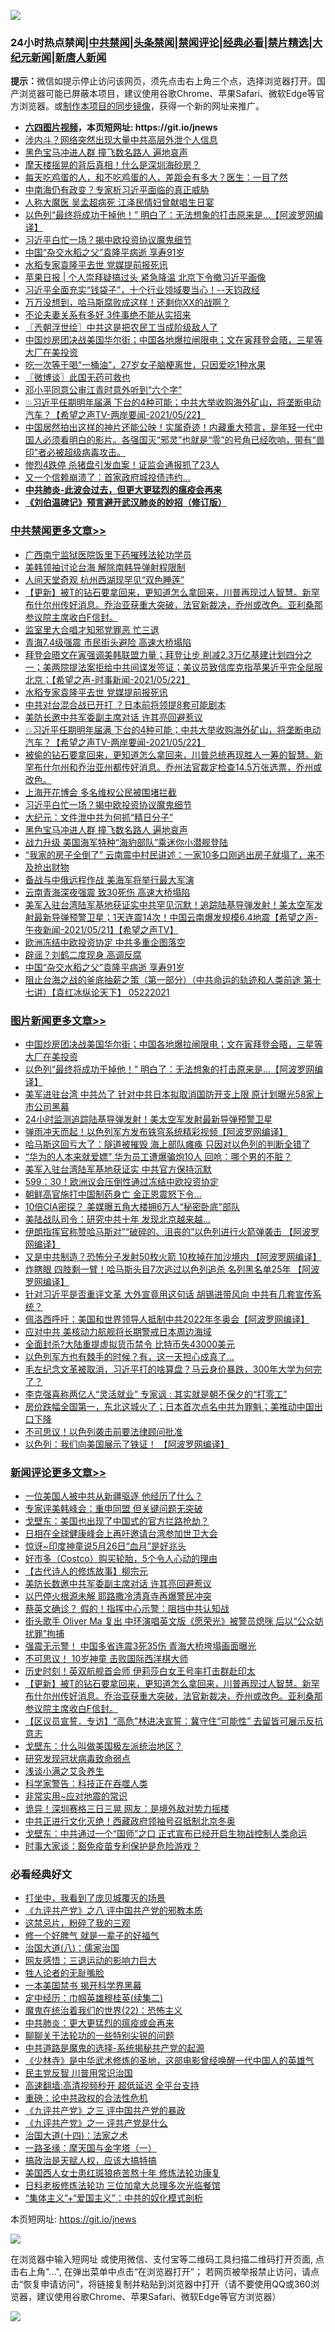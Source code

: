 ![](https://raw.githubusercontent.com/fqnews/bnews/master/64photo/fqnews-qr.jpg)

<div id="tt">
<h3>24小时热点禁闻|<a href="#%E4%B8%AD%E5%85%B1%E7%A6%81%E9%97%BB%E6%9B%B4%E5%A4%9A%E6%96%87%E7%AB%A0">中共禁闻</a>|<a href="#%E5%9B%BE%E7%89%87%E6%96%B0%E9%97%BB%E6%9B%B4%E5%A4%9A%E6%96%87%E7%AB%A0">头条禁闻</a>|<a href="#%E6%96%B0%E9%97%BB%E8%AF%84%E8%AE%BA%E6%9B%B4%E5%A4%9A%E6%96%87%E7%AB%A0">禁闻评论|<a href="#%E5%BF%85%E7%9C%8B%E7%BB%8F%E5%85%B8%E5%A5%BD%E6%96%87">经典必看|<a href="/video.md#%E7%A6%81%E7%89%87%E7%B2%BE%E9%80%89">禁片精选</a>|<a href="https://github.com/fqnews/djy/blob/master/gb/nf1351518.md#1">大纪元新闻</a>|<a href="https://github.com/fqnews/ntdtv/blob/master/gb/prog204.md#1">新唐人新闻</a></h3>
<div><b>提示：</b>微信如提示停止访问该网页，须先点击右上角三个点，选择浏览器打开。国产浏览器可能已屏蔽本项目，建议使用谷歌Chrome、苹果Safari、微软Edge等官方浏览器。或<a href="https://github.com/fqnews/bnews/blob/master/%E5%88%B6%E4%BD%9Cgit%E7%A6%81%E9%97%BB%E9%95%9C%E5%83%8F.md">制作本项目的同步镜像</a>，获得一个新的网址来推广。</div>
<ul>
<li><b><a href="http://d1.bdrive.tk/64.mp4" target="_blank">六四图片视频</a>，本页短网址: https://git.io/jnews</b></li>
<li><a href="/comments/20210522/1551654.md">涉内斗？网络突然出现大量中共高层外泄个人信息</a></li>
<li><a href="/cbnews/20210522/1551752.md">黑色宝马冲进人群 撞飞数名路人 遍地哀声</a></li>
<li><a href="/cbnews/20210522/1551596.md">摩天楼摇晃的背后真相！什么是深圳海砂房？</a></li>
<li><a href="/health/20210522/1551501.md">每天吃鸡蛋的人，和不吃鸡蛋的人，差距会有多大？医生：一目了然</a></li>
<li><a href="/cnnews/20210522/1551747.md">中南海仍有政变？专家析习近平面临的真正威胁</a></li>
<li><a href="/comments/20210522/1551767.md">人称大魔医 吴孟超病死 江泽民情妇曾献唱生日宴</a></li>
<li><a href="/topimagenews/20210522/1551696.md">以色列“最终将成功干掉他！” 明白了：无法想象的打击原来是...【阿波罗网编译】</a></li>
<li><a href="/cbnews/20210522/1551761.md">习近平白忙一场？揭中欧投资协议魔鬼细节</a></li>
<li><a href="/cbnews/20210522/1551671.md">中国“杂交水稻之父”袁隆平病逝 享寿91岁</a></li>
<li><a href="/cbnews/20210522/1551851.md">水稻专家袁隆平去世 党媒提前报死讯</a></li>
<li><a href="/baitai/20210522/1551843.md">苹果日报 &#124; 个人崇拜疑搞过头 紧急降温 北京下令撤习近平画像</a></li>
<li><a href="/bannedvideo/20210522/1551749.md">习近平全面充实“钱袋子”，十个行业领域要当心！--天钧政经</a></li>
<li><a href="/cnnews/20210522/1551623.md">万万没想到，哈马斯腐败成这样！还剩你XX的战啊？</a></li>
<li><a href="/lifebaike/20210522/1551771.md">不论夫妻关系有多好 3件事绝不能从实招来</a></li>
<li><a href="/ssgc/20210522/1551540.md">〖兲朝浮世绘〗中共这是把农民工当成阶级敌人了</a></li>
<li><a href="/topimagenews/20210522/1551799.md">中国炒房团决战美国华尔街；中国各地爆拉闸限电；文在寅拜登会晤，三星等大厂在美投资</a></li>
<li><a href="/health/20210522/1551597.md">吃一次等于喝“一桶油”，27岁女子脑梗离世，只因爱吃1种水果</a></li>
<li><a href="/ssgc/20210522/1551530.md">〖微博谈〗此国无药可救也</a></li>
<li><a href="/comments/20210522/1551491.md">邓小平同意公审江青时意外听到“六个字”</a></li>
<li><a href="/comments/20210522/1551824.md">💥习近平任期明年届满 下台的4种可能；中共大举收购海外矿山，将垄断电动汽车？【希望之声TV-两岸要闻-2021/05/22】</a></li>
<li><a href="/bblog/20210522/1551362.md">中国居然拍出这样的神片还能公映！实属奇迹！内藏重大预言，是年轻一代中国人必须看明白的影片。各强国灭“邪灵”也就是“零”的号角已经吹响，带有“兽印”者必被超级病毒攻击。</a></li>
<li><a href="/cnnews/20210522/1551603.md">惨烈4跌停 杀猪盘引发血案！证监会通报抓了23人</a></li>
<li><a href="/cnnews/20210522/1551829.md">又一个信赖崩溃了：首家政府城投债违约…</a></li>
<li><b><a href="/comments/20200211/1275071.md" target="_blank">中共肺炎-此波会过去，但更大更猛烈的瘟疫会再来</a></b></li>
<li><b><a href="/comments/20200207/1272816.md" target="_blank">《刘伯温碑记》预言避开武汉肺炎的妙招（修订版）</a></b></li>
</ul>
</div>

<div class="catlist">
<h3><a href="/cbnews/" target="_blank">中共禁闻</a><span><a href="/cbnews/" target="_blank" rel="nofollow">更多文章>></a></span></h3>
<ul>
<li><a href="/cbnews/20210523/1551988.md" target="_blank">广西南宁监狱医院饭里下药摧残法轮功学员</a></li>
<li><a href="/cbnews/20210523/1551978.md" target="_blank">美韩领袖讨论台海 解除南韩导弹射程限制</a></li>
<li><a href="/cbnews/20210523/1551965.md" target="_blank">人间天堂奇观 杭州西湖现罕见“双色睡莲”</a></li>
<li><a href="/comments/20210523/1551953.md" target="_blank">【更新】被T的钻石要拿回来，更知道怎么拿回来，川普再现过人智慧。新罕布什尔州传好消息。乔治亚获重大突破，法官新裁决，乔州或改色。亚利桑那参议院主席收白F信封。</a></li>
<li><a href="/cbnews/20210522/1551940.md" target="_blank">监室里大合唱才知邪党罪恶 忙三退</a></li>
<li><a href="/cbnews/20210522/1551861.md" target="_blank">青海7.4级强震 市民街头避险 高速大桥塌陷</a></li>
<li><a href="/comments/20210522/1551860.md" target="_blank">拜登会晤文在寅强调美韩联盟力量；拜登让步 削减2.3万亿基建计划四分之一；美两院提法案拒给中共间谍发签证；美议员致信库克指苹果近乎完全屈服北京；【希望之声-时事新闻-2021/05/22】</a></li>
<li><a href="/cbnews/20210522/1551851.md" target="_blank">水稻专家袁隆平去世 党媒提前报死讯</a></li>
<li><a href="/cbnews/20210522/1551839.md" target="_blank">中共对台混合战已开打 ？日本前将领提8套可能剧本</a></li>
<li><a href="/cbnews/20210522/1551826.md" target="_blank">美防长邀中共军委副主席对话 许其亮回避惹议</a></li>
<li><a href="/comments/20210522/1551824.md" target="_blank">💥习近平任期明年届满 下台的4种可能；中共大举收购海外矿山，将垄断电动汽车？【希望之声TV-两岸要闻-2021/05/22】</a></li>
<li><a href="/comments/20210522/1551816.md" target="_blank">被偷的钻石要拿回来，更知道怎么拿回来，川普总统再现胜人一筹的智慧。新罕布什尔州和乔治亚州都传好消息。乔州法官裁定检查14.5万张选票，乔州或改色。</a></li>
<li><a href="/cbnews/20210522/1551777.md" target="_blank">上海开花博会 多名维权公民被围堵拦截</a></li>
<li><a href="/cbnews/20210522/1551761.md" target="_blank">习近平白忙一场？揭中欧投资协议魔鬼细节</a></li>
<li><a href="/cbnews/20210522/1551753.md" target="_blank">大纪元：文件泄中共为何抓“精日分子”</a></li>
<li><a href="/cbnews/20210522/1551752.md" target="_blank">黑色宝马冲进人群 撞飞数名路人 遍地哀声</a></li>
<li><a href="/cbnews/20210522/1551716.md" target="_blank">战力升级 美国海军特种“海豹部队”乘迷你小潜舰登陆</a></li>
<li><a href="/cbnews/20210522/1551704.md" target="_blank">“我家的房子全倒了” 云南震中村民讲述：一家10多口刚逃出房子就塌了，来不及抢出财物</a></li>
<li><a href="/cbnews/20210522/1551688.md" target="_blank">备战与中俄远程作战 美海军将举行最大军演</a></li>
<li><a href="/cbnews/20210522/1551687.md" target="_blank">云南青海深夜强震 致30死伤 高速大桥塌陷</a></li>
<li><a href="/comments/20210522/1551682.md" target="_blank">美军入驻台湾陆军基地获证实中共罕见沉默！追踪陆基导弹发射！美太空军发射最新导弹预警卫星；1天连震14次！中国云南爆发规模6.4地震【希望之声-午夜新闻-2021/05/21】【希望之声TV】</a></li>
<li><a href="/cbnews/20210522/1551673.md" target="_blank">欧洲冻结中欧投资协定 中共多重企图落空</a></li>
<li><a href="/cbnews/20210522/1551672.md" target="_blank">辟谣？刘鹤二度现身 高调反腐</a></li>
<li><a href="/cbnews/20210522/1551671.md" target="_blank">中国“杂交水稻之父”袁隆平病逝 享寿91岁</a></li>
<li><a href="/comments/20210522/1551664.md" target="_blank">阻止台海之战的釜底抽薪之策（第一部分）（中共命运的轨迹和人类前途  第十七讲）【袁红冰纵论天下】 05222021</a></li>

</ul>
</div>
<div class="catlist">
<h3><a href="/topimagenews/" target="_blank">图片新闻</a><span><a href="/topimagenews/" target="_blank" rel="nofollow">更多文章>></a></span></h3>
<ul>
<li><a href="/topimagenews/20210522/1551799.md" target="_blank">中国炒房团决战美国华尔街；中国各地爆拉闸限电；文在寅拜登会晤，三星等大厂在美投资</a></li>
<li><a href="/topimagenews/20210522/1551696.md" target="_blank">以色列“最终将成功干掉他！” 明白了：无法想象的打击原来是&#8230;【阿波罗网编译】</a></li>
<li><a href="/topimagenews/20210521/1551152.md" target="_blank">美军进驻台湾 中共怂了 针对中共日本拟取消国防开支上限 原计划曝光58家上市公司黑幕</a></li>
<li><a href="/topimagenews/20210521/1551038.md" target="_blank">24小时监测追踪陆基导弹发射！美太空军发射最新导弹预警卫星</a></li>
<li><a href="/topimagenews/20210521/1550979.md" target="_blank">弹雨冲天而起！以色列军方发布铁穹系统精彩视频【阿波罗网编译】</a></li>
<li><a href="/topimagenews/20210521/1550881.md" target="_blank">哈马斯这回亏大了：隧道被摧毁 海上部队瘫痪 只因对以色列的判断全错了</a></li>
<li><a href="/topimagenews/20210521/1550880.md" target="_blank">“华为的人本来就爱嫖” 华为员工遭爆骗炮10人 回呛：哪个男的不脏？</a></li>
<li><a href="/topimagenews/20210521/1550688.md" target="_blank">美军入驻台湾陆军基地获证实 中共官方保持沉默</a></li>
<li><a href="/topimagenews/20210521/1550640.md" target="_blank">599：30！欧洲议会压倒性通过冻结中欧投资协定</a></li>
<li><a href="/topimagenews/20210520/1550584.md" target="_blank">朝鲜高官施打中国制药身亡 金正恩震怒下令…</a></li>
<li><a href="/topimagenews/20210520/1550302.md" target="_blank">10倍CIA密探？ 美媒曝五角大楼拥6万人“秘密卧底”部队</a></li>
<li><a href="/topimagenews/20210520/1550301.md" target="_blank">美陆战队司令：研究中共十年 发现北京越来越…</a></li>
<li><a href="/topimagenews/20210520/1550150.md" target="_blank">伊朗指挥官称赞哈马斯对”“破碎的、沮丧的”以色列进行火箭弹袭击 【阿波罗网编译】</a></li>
<li><a href="/topimagenews/20210519/1549605.md" target="_blank">又是中共制造？恐怖分子发射50枚火箭 10枚掉在加沙境内 【阿波罗网编译】</a></li>
<li><a href="/topimagenews/20210519/1549591.md" target="_blank">炸瞎眼 四肢剩一臂！哈马斯头目7次逃过以色列追杀 名列黑名单25年 【阿波罗网编译】</a></li>
<li><a href="/topimagenews/20210519/1549524.md" target="_blank">针对习近平是否重评文革 大外宣竟用这句话 胡锡进带风向 中共有几套宣传系统？</a></li>
<li><a href="/topimagenews/20210519/1549350.md" target="_blank">佩洛西呼吁：美国和世界领导人抵制中共2022年冬奥会【阿波罗网编译】</a></li>
<li><a href="/topimagenews/20210519/1549228.md" target="_blank">应对中共 美核动力航舰将长期警戒日本周边海域</a></li>
<li><a href="/topimagenews/20210518/1549110.md" target="_blank">全面封杀?大陆重提虚拟货币禁令 比特币失43000美元</a></li>
<li><a href="/topimagenews/20210518/1548857.md" target="_blank">以色列军方也有棘手的时候？有，这一天担心成真了…</a></li>
<li><a href="/topimagenews/20210518/1548658.md" target="_blank">毛左纪念文革被取消，习近平打的啥算盘？马云身价暴跌，300年大学为何完了？</a></li>
<li><a href="/topimagenews/20210518/1548437.md" target="_blank">李克强喜称两亿人“灵活就业” 专家讽 : 其实就是朝不保夕的“打零工”</a></li>
<li><a href="/topimagenews/20210517/1548236.md" target="_blank">房价跌幅全国第一，东北这城火了；日本首次点名中共为罪魁；美推动中国出口下降</a></li>
<li><a href="/topimagenews/20210517/1548134.md" target="_blank">不可思议！以色列袭击前要法律顾问批准</a></li>
<li><a href="/topimagenews/20210517/1547999.md" target="_blank">以色列：我们向美国展示了铁证！ 【阿波罗网编译】</a></li>

</ul>
</div>
<div class="catlist">
<h3><a href="/comments/" target="_blank">新闻评论</a><span><a href="/comments/" target="_blank" rel="nofollow">更多文章>></a></span></h3>
<ul>
<li><a href="/comments/20210523/1552026.md" target="_blank">一位美国人被中共从新疆驱逐 他经历了什么？</a></li>
<li><a href="/comments/20210523/1552025.md" target="_blank">专家评美韩峰会：重申同盟 但关键问题无突破</a></li>
<li><a href="/comments/20210523/1552020.md" target="_blank">戈壁东：美国也出现了中国式的官方拦路抢劫？</a></li>
<li><a href="/comments/20210523/1552018.md" target="_blank">日相在全球健康峰会上再吁邀请台湾参加世卫大会</a></li>
<li><a href="/comments/20210523/1552017.md" target="_blank">惊讶~印度神童说5月26日“血月”是好兆头</a></li>
<li><a href="/comments/20210523/1552010.md" target="_blank">好市多（Costco）购买轮胎，5个令人心动的理由</a></li>
<li><a href="/comments/20210523/1552007.md" target="_blank">【古代诗人的修炼故事】柳宗元</a></li>
<li><a href="/comments/20210523/1552006.md" target="_blank">美防长数邀中共军委副主席对话 许其亮回避惹议</a></li>
<li><a href="/comments/20210523/1552005.md" target="_blank">以巴停火根源未解 耶路撒冷清真寺再爆警民冲突</a></li>
<li><a href="/comments/20210523/1551981.md" target="_blank">蔡英文确诊？ 假的！指挥中心示警：阻挡中共认知战</a></li>
<li><a href="/comments/20210523/1551971.md" target="_blank">街头歌手 Oliver Ma 复出 中环演唱英文版《愿荣光》被警员熄咪 后以“公众妨扰罪”拘捕</a></li>
<li><a href="/comments/20210523/1551970.md" target="_blank">强震无示警！ 中国多省连震3死35伤 青海大桥垮塌画面曝光</a></li>
<li><a href="/comments/20210523/1551955.md" target="_blank">不可思议！ 10岁神童 击败国际西洋棋大师</a></li>
<li><a href="/comments/20210523/1551954.md" target="_blank">历史时刻！英双航舰首会师 伊莉莎白女王号率打击群赴印太</a></li>
<li><a href="/comments/20210523/1551953.md" target="_blank">【更新】被T的钻石要拿回来，更知道怎么拿回来，川普再现过人智慧。新罕布什尔州传好消息。乔治亚获重大突破，法官新裁决，乔州或改色。亚利桑那参议院主席收白F信封。</a></li>
<li><a href="/comments/20210523/1551945.md" target="_blank">【区议员宣誓．专访】“高危”林进决宣誓：冀守住“可能性” 去留皆可展示反抗意志</a></li>
<li><a href="/comments/20210523/1551944.md" target="_blank">戈壁东：什么叫做美国极左派统治地区？</a></li>
<li><a href="/comments/20210522/1551931.md" target="_blank">研究发现冠状病毒致命弱点</a></li>
<li><a href="/comments/20210522/1551930.md" target="_blank">浅谈小满之艾灸养生</a></li>
<li><a href="/comments/20210522/1551929.md" target="_blank">科学家警告：科技正在吞噬人类</a></li>
<li><a href="/comments/20210522/1551928.md" target="_blank">非常实用~应对地震的常识</a></li>
<li><a href="/comments/20210522/1551916.md" target="_blank">诡异！深圳赛格三日三晃 网友：是境外敌对势力摇楼</a></li>
<li><a href="/comments/20210522/1551909.md" target="_blank">中共正进行文化灭绝！西藏政府领袖号召抵制北京冬奥</a></li>
<li><a href="/comments/20210522/1551906.md" target="_blank">戈壁东：中共通过一个“国师”之口 正式宣布已经开启生物战控制人类命运</a></li>
<li><a href="/comments/20210522/1551864.md" target="_blank">时事大家谈：豁免疫苗专利保护是危险游戏？</a></li>

</ul>
</div>

<div class="catlist">
<h3>必看经典好文</h3>
<ul>
<li><a href="/comments/20201015/1414242.md" target="_blank">打坐中，我看到了庞贝城覆灭的场景</a></li>
<li><a href="/bookonline/20131116/201047.md" target="_blank">《九评共产党》之八 评中国共产党的邪教本质</a></li>
<li><a href="/yule/20210123/1473216.md" target="_blank">这禁忌片，粉碎了我的三观</a></li>
<li><a href="/funmedia/20200713/1359909.md" target="_blank">修一个好脾气 就是一辈子的好福气</a></li>
<li><a href="/cbnews/20190424/914482.md" target="_blank">治国大道(八)：儒家治国</a></li>
<li><a href="/cbnews/20200126/1265515.md" target="_blank">网友感悟：三退运动的影响力巨大</a></li>
<li><a href="/comments/20200606/783250.md" target="_blank">牲人论者的无耻嘴脸</a></li>
<li><a href="/lifebaike/20210222/1491794.md" target="_blank">一本美国禁书 揭开科学界黑幕</a></li>
<li><a href="/tculture/20161102/608445.md" target="_blank">定中经历：巾帼英雄穆桂英(续集二)</a></li>
<li><a href="/comments/20180804/981524.md" target="_blank">魔鬼在统治着我们的世界(22)：恐怖主义</a></li>
<li><a href="/comments/20200211/1275071.md" target="_blank">中共肺炎：更大更猛烈的瘟疫或会再来</a></li>
<li><a href="/comments/20190417/1114875.md" target="_blank">聊聊关于法轮功的一些特别尖锐的问题</a></li>
<li><a href="/comments/20181209/1044543.md" target="_blank">中共道路是魔鬼的选择-系统揭秘共产党的起源</a></li>
<li><a href="/comments/20201013/1412612.md" target="_blank">《少林寺》是中华武术修炼的圣地，这部电影曾经唤醒一代中国人的英雄气</a></li>
<li><a href="/comments/20200621/1348236.md" target="_blank">民主党反智 川普用常识治国</a></li>
<li><a href="/comments/20210202/1479954.md" target="_blank">高速翻墙:高清视频秒开 超低延迟 全平台支持</a></li>
<li><a href="/comments/20200705/783271.md" target="_blank">重磅：论中共政权的合法性危机</a></li>
<li><a href="/bookonline/20131116/201054.md" target="_blank">《九评共产党》之三 评中国共产党的暴政</a></li>
<li><a href="/bookonline/20131116/201056.md" target="_blank">《九评共产党》之一 评共产党是什么</a></li>
<li><a href="/cbnews/20180320/916962.md" target="_blank">治国大道(十四)：法家之术</a></li>
<li><a href="/tculture/20160806/568214.md" target="_blank">一路圣缘：摩天国与金字塔（一）</a></li>
<li><a href="/comments/20200814/1379994.md" target="_blank">搞政治是天赋人权，应该大搞特搞</a></li>
<li><a href="/comments/20190126/1070164.md" target="_blank">美国西人女士患红斑狼疮苦熬十年 修炼法轮功康复</a></li>
<li><a href="/comments/20200531/1337359.md" target="_blank">日料老板修炼法轮功 三位加拿大总理多次光临餐馆</a></li>
<li><a href="/comments/20201007/1409565.md" target="_blank">“集体主义”+“爱国主义”：中共的奴化模式剖析</a></li>

</ul>
</div>

本页短网址: https://git.io/jnews

![](https://raw.githubusercontent.com/fqnews/bnews/master/64photo/fqnews-qr.jpg)

在浏览器中输入短网址 或使用微信、支付宝等二维码工具扫描二维码打开页面, 点击右上角"...", 在弹出菜单中点击“在浏览器打开”； 若网页被举报禁止访问，请点击“恢复申请访问”，将链接复制并粘贴到浏览器中打开（请不要使用QQ或360浏览器，建议使用谷歌Chrome、苹果Safari、微软Edge等官方浏览器）

![](https://raw.githubusercontent.com/fqnews/bnews/master/64photo/wx.jpg)